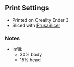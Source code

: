 ## Print Settings

- Printed on Creality Ender 3
- Sliced with [PrusaSlicer](https://github.com/prusa3d/PrusaSlicer)

### Notes

- Infill:
	+ 30% body
	+ 15% head